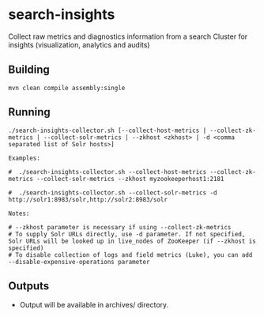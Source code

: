 # search-insights
Collect raw metrics and diagnostics information from a search Cluster for insights (visualization, analytics and audits)

Building
--------

    mvn clean compile assembly:single


Running
-------

    ./search-insights-collector.sh [--collect-host-metrics | --collect-zk-metrics | --collect-solr-metrics | --zkhost <zkhost> | -d <comma separated list of Solr hosts>]

    Examples:
    
    #  ./search-insights-collector.sh --collect-host-metrics --collect-zk-metrics --collect-solr-metrics --zkhost myzookeeperhost1:2181

    #  ./search-insights-collector.sh --collect-solr-metrics -d http://solr1:8983/solr,http://solr2:8983/solr

    Notes:
    
    # --zkhost parameter is necessary if using --collect-zk-metrics
    # To supply Solr URLs directly, use -d parameter. If not specified, Solr URLs will be looked up in live_nodes of ZooKeeper (if --zkhost is specified)
    # To disable collection of logs and field metrics (Luke), you can add --disable-expensive-operations parameter

Outputs
-------

* Output will be available in archives/ directory.
